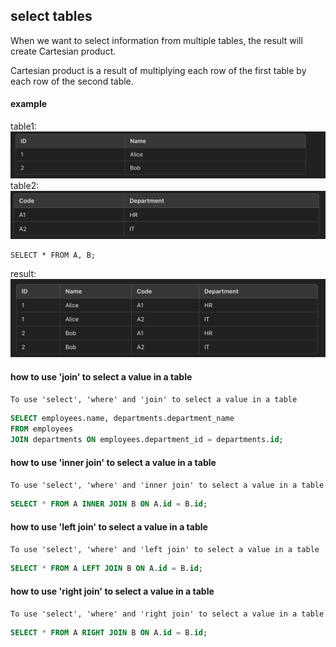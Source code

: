 ## select tables

When we want to select information from multiple tables, the result will create Cartesian product.

Cartesian product is a result of multiplying each row of the first table by each row of the second table.

#### example
table1:
![alt text](image-8.png)
table2:
![alt text](image-9.png)
```
SELECT * FROM A, B;
```
result:
![alt text](image-10.png)

#### how to use 'join' to select a value in a table
`To use 'select', 'where' and 'join' to select a value in a table`
```sql
SELECT employees.name, departments.department_name
FROM employees
JOIN departments ON employees.department_id = departments.id;
```

#### how to use 'inner join' to select a value in a table
`To use 'select', 'where' and 'inner join' to select a value in a table`
```sql
SELECT * FROM A INNER JOIN B ON A.id = B.id;
```

#### how to use 'left join' to select a value in a table
`To use 'select', 'where' and 'left join' to select a value in a table`
```sql
SELECT * FROM A LEFT JOIN B ON A.id = B.id;
```

#### how to use 'right join' to select a value in a table
`To use 'select', 'where' and 'right join' to select a value in a table`
```sql
SELECT * FROM A RIGHT JOIN B ON A.id = B.id;
```